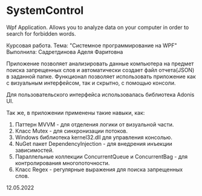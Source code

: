 # SystemControl
Wpf Application. Allows you to analyze data on your computer in order to search for forbidden words.

Курсовая работа.
Тема: "Системное программирование на WPF" 
Выполнила: Садретдинова Аделя Фаритовна

Приложение позволяет анализировать данные компьютера на предмет поиска запрещенных слов и автоматически создает файл отчета(JSON) в заданной папке. Функционал позволяет использовать приложение как с визуальным интерфейсом, так и скрытно, с помощью консоли.

Для пользовательского интерфейса использовалась библиотека Adonis UI.

Так же, в приложении применены такие навыки, как:

1) Паттерн MVVM - для отделения логики от визуальной части.
2) Класс Mutex - для синхронизации потоков.
3) Windows библиотека kernel32.dll для управления консолью.
4) NuGet пакет DependencyInjection - для внедрения инъекции зависимостей.
5) Параллельные коллекции ConcurrentQueue и СoncurrentBag - для контролирования многопоточности.
6) Класс Regex - регулярные выражения для поиска запрещенных слов.

12.05.2022
